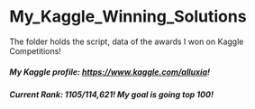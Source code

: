 # My_Kaggle_Winning_Solutions
The folder holds the script, data of the awards I won on Kaggle Competitions!

##### My Kaggle profile: https://www.kaggle.com/alluxia!   
##### Current Rank: 1105/114,621!  My goal is going top 100!
